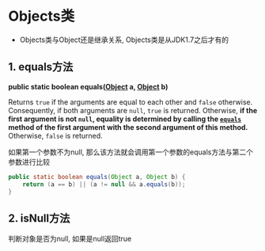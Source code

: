 # Objects类

- Objects类与Object还是继承关系, Objects类是从JDK1.7之后才有的





## 1. equals方法

**public static boolean equals([Object](https://docs.oracle.com/en/java/javase/17/docs/api/java.base/java/lang/Object.html) a, [Object](https://docs.oracle.com/en/java/javase/17/docs/api/java.base/java/lang/Object.html) b)**

Returns `true` if the arguments are equal to each other and `false` otherwise. Consequently, if both arguments are `null`, `true` is returned. Otherwise, **if the first argument is not `null`, equality is determined by calling the [`equals`](https://docs.oracle.com/en/java/javase/17/docs/api/java.base/java/lang/Object.html#equals(java.lang.Object)) method of the first argument with the second argument of this method.** Otherwise, `false` is returned.

如果第一个参数不为null, 那么该方法就会调用第一个参数的equals方法与第二个参数进行比较

```java
public static boolean equals(Object a, Object b) {
    return (a == b) || (a != null && a.equals(b));
}
```





## 2. isNull方法

判断对象是否为null, 如果是null返回true

